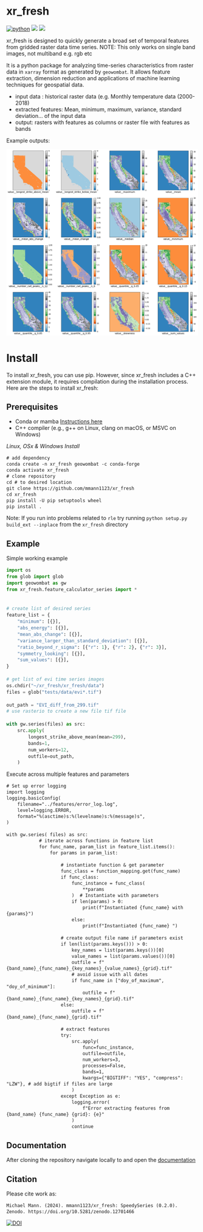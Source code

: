 # xr_fresh
[![python](https://img.shields.io/badge/Python-3.8%20%7C%203.9%20%7C%203.10%20%7C%203.11-3776AB.svg?style=flat&logo=python&logoColor=white)](https://www.python.org)
[![](https://img.shields.io/github/v/release/mmann1123/xr_fresh?display_name=tag)](https://github.com/mmann1123/xr_fresh/releases)
[![](https://img.shields.io/badge/License-MIT-black.svg)](https://github.com/jgrss/geowombat/blob/main/LICENSE.txt)
<!-- 
[![](https://github.com/mmann1123/xr_fresh/actions/workflows/python-tests.yml/badge.svg)](https://github.com/mmann1123/xr_fresh/actions/workflows/python-tests.yml)
-->


xr_fresh is designed to quickly generate a broad set of temporal features from gridded raster data time series. NOTE: This only works on single band images, not multiband e.g. rgb etc

It is a python package for analyzing time-series characteristics from raster data in `xarray` format as generated by `geowombat`.
It allows feature extraction, dimension reduction and applications of machine learning techniques for geospatial data.

- input data : historical raster data (e.g. Monthly temperature data (2000-2018)
- extracted features: Mean, minimum, maximum, variance, standard deviation... of the input data
- output: rasters with features as columns or raster file with features as bands

Example outputs:

![png](examples/output_8_0.png)

# Install

To install xr_fresh, you can use pip. However, since xr_fresh includes a C++ extension module, it requires compilation during the installation process. Here are the steps to install xr_fresh:

## Prerequisites

- Conda or mamba [Instructions here](https://docs.conda.io/projects/conda/en/latest/user-guide/install/index.html)
- C++ compiler (e.g., g++ on Linux, clang on macOS, or MSVC on Windows)

*Linux, OSx & Windows Install*

```
# add dependency
conda create -n xr_fresh geowombat -c conda-forge
conda activate xr_fresh
# clone repository
cd # to desired location
git clone https://github.com/mmann1123/xr_fresh
cd xr_fresh
pip install -U pip setuptools wheel
pip install . 
```  
Note: If you run into problems related to `rle` try running `python setup.py build_ext --inplace` from the `xr_fresh` directory


## Example

Simple working example

``` python
import os
from glob import glob
import geowombat as gw
from xr_fresh.feature_calculator_series import *


# create list of desired series
feature_list = {
    "minimum": [{}],
    "abs_energy": [{}],
    "mean_abs_change": [{}],
    "variance_larger_than_standard_deviation": [{}],
    "ratio_beyond_r_sigma": [{"r": 1}, {"r": 2}, {"r": 3}],
    "symmetry_looking": [{}],
    "sum_values": [{}],
}

# get list of evi time series images
os.chdir("~/xr_fresh/xr_fresh/data")
files = glob("tests/data/evi*.tif")

out_path = "EVI_diff_from_299.tif"
# use rasterio to create a new file tif file

with gw.series(files) as src:
    src.apply(
        longest_strike_above_mean(mean=299),
        bands=1,
        num_workers=12,
        outfile=out_path,
    )
```

Execute across multiple features and parameters

```
# Set up error logging
import logging
logging.basicConfig(
    filename="../features/error_log.log",
    level=logging.ERROR,
    format="%(asctime)s:%(levelname)s:%(message)s",
)

with gw.series( files) as src:
            # iterate across functions in feature list
            for func_name, param_list in feature_list.items():
                for params in param_list:

                    # instantiate function & get parameter
                    func_class = function_mapping.get(func_name)
                    if func_class:
                        func_instance = func_class(
                            **params
                        )  # Instantiate with parameters
                        if len(params) > 0:
                            print(f"Instantiated {func_name} with  {params}")
                        else:
                            print(f"Instantiated {func_name} ")

                    # create output file name if parameters exist
                    if len(list(params.keys())) > 0:
                        key_names = list(params.keys())[0]
                        value_names = list(params.values())[0]
                        outfile = f"{band_name}_{func_name}_{key_names}_{value_names}_{grid}.tif"
                        # avoid issue with all dates
                        if func_name in ["doy_of_maximum", "doy_of_minimum"]:
                            outfile = f"{band_name}_{func_name}_{key_names}_{grid}.tif"
                    else:
                        outfile = f"{band_name}_{func_name}_{grid}.tif"

                    # extract features
                    try:
                        src.apply(
                            func=func_instance,
                            outfile=outfile,
                            num_workers=3,
                            processes=False,
                            bands=1,
                            kwargs={"BIGTIFF": "YES", "compress": "LZW"}, # add bigtif if files are large
                        )
                    except Exception as e:
                        logging.error(
                            f"Error extracting features from {band_name} {func_name} {grid}: {e}"
                        )
                        continue
```
 
## Documentation

After cloning the repository navigate locally to and open the [documentation](https://mmann1123.github.io/xr_fresh/)

 
## Citation

Please cite work as:
```
Michael Mann. (2024). mmann1123/xr_fresh: SpeedySeries (0.2.0). Zenodo. https://doi.org/10.5281/zenodo.12701466
```
[![DOI](https://zenodo.org/badge/246113186.svg)](https://zenodo.org/doi/10.5281/zenodo.12519006)